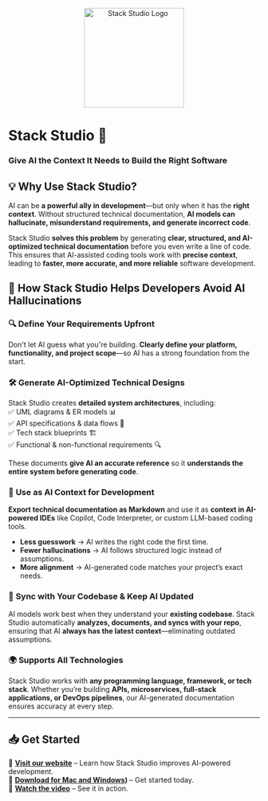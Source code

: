 <p align="center">
  <img src="https://storage.googleapis.com/public-stack-studio/gb3.png" alt="Stack Studio Logo" width="200" height="200">
</p>


# Stack Studio 🚀  
### **Give AI the Context It Needs to Build the Right Software**  

## 💡 Why Use Stack Studio?  
AI can be **a powerful ally in development**—but only when it has the **right context**. Without structured technical documentation, **AI models can hallucinate, misunderstand requirements, and generate incorrect code**.  

Stack Studio **solves this problem** by generating **clear, structured, and AI-optimized technical documentation** before you even write a line of code. This ensures that AI-assisted coding tools work with **precise context**, leading to **faster, more accurate, and more reliable** software development.  

## 🚀 How Stack Studio Helps Developers Avoid AI Hallucinations  

### 🔍 **Define Your Requirements Upfront**  
Don't let AI guess what you're building. **Clearly define your platform, functionality, and project scope**—so AI has a strong foundation from the start.  

### 🛠 **Generate AI-Optimized Technical Designs**  
Stack Studio creates **detailed system architectures**, including:  
✅ UML diagrams & ER models 📊  
✅ API specifications & data flows 🔗  
✅ Tech stack blueprints 🏗  
✅ Functional & non-functional requirements 🔍  

These documents **give AI an accurate reference** so it **understands the entire system before generating code**.  

### 🔗 **Use as AI Context for Development**  
**Export technical documentation as Markdown** and use it as **context in AI-powered IDEs** like Copilot, Code Interpreter, or custom LLM-based coding tools.  

- **Less guesswork** → AI writes the right code the first time.  
- **Fewer hallucinations** → AI follows structured logic instead of assumptions.  
- **More alignment** → AI-generated code matches your project’s exact needs.  

### 🔄 **Sync with Your Codebase & Keep AI Updated**  
AI models work best when they understand your **existing codebase**. Stack Studio automatically **analyzes, documents, and syncs with your repo**, ensuring that AI **always has the latest context**—eliminating outdated assumptions.  

### 🌍 **Supports All Technologies**  
Stack Studio works with **any programming language, framework, or tech stack**. Whether you’re building **APIs, microservices, full-stack applications, or DevOps pipelines**, our AI-generated documentation ensures accuracy at every step.  

---

## 📥 Get Started 

🔹 **[Visit our website](https://stackstudio.io/)** – Learn how Stack Studio improves AI-powered development.  
🔹 **[Download for Mac and Windows](https://stackstudio.io/))** – Get started today.  
🔹 **[Watch the video](https://yourwebsite.com/video)** – See it in action.  

